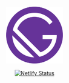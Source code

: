<p align="center">
    <a href="https://the-great-gatsby-starter.netlify.com">
        <img alt="🥂 the great gatsby starter" src="/static/gatsby-icon.png" width="150">
    </a>
</p>

<p align="center">
    <a href="https://app.netlify.com/sites/the-great-gatsby-starter/deploys">
        <img alt="Netlify Status" src="https://api.netlify.com/api/v1/badges/2562ae85-75a6-4cb8-bd88-306aeeef816e/deploy-status">
    </a>
</p>
